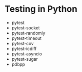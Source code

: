 # Testing in Python

* pytest
* pytest-socket
* pytest-randomly
* pytest-timeout
* pytest-cov
* pytest-icdiff
* pytest-asyncio
* pytest-sugar
* pdbpp
